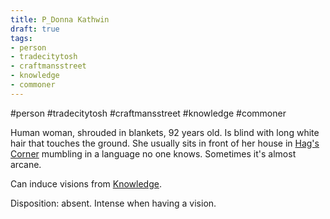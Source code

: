 ```yaml
---
title: P_Donna Kathwin
draft: true
tags:
- person
- tradecitytosh
- craftmansstreet
- knowledge
- commoner
---
```


#person #tradecitytosh #craftmansstreet #knowledge #commoner 

Human woman, shrouded in blankets, 92 years old. Is blind with long white hair that touches the ground. She usually sits in front of her house in [Hag's Corner](../../Confederation%20of%20Cernia/Tradecity%20Tosh/Craftman's%20Street/L_Hags%20Corner.md) mumbling in a language no one knows. Sometimes it's almost arcane.

Can induce visions from [Knowledge](../../_Pantheon/G_Knowledge.md).

Disposition: absent. Intense when having a vision.
